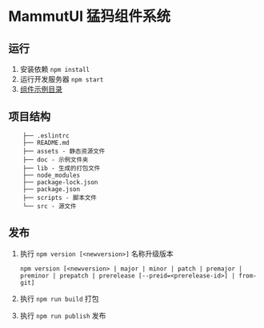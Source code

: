 # MammutUI 猛犸组件系统

## 运行

1. 安装依赖 `npm install`
2. 运行开发服务器 `npm start`
3. [组件示例目录](/#/examples/main-nav)

## 项目结构

```
    ├── .eslintrc
    ├── README.md
    ├── assets - 静态资源文件
    ├── doc - 示例文件夹
    ├── lib - 生成的打包文件
    ├── node_modules
    ├── package-lock.json
    ├── package.json
    ├── scripts - 脚本文件
    └── src - 源文件
```

## 发布

1. 执行 `npm version [<newversion>]` 名称升级版本

    ```shell script
    npm version [<newversion> | major | minor | patch | premajor | preminor | prepatch | prerelease [--preid=<prerelease-id>] | from-git]
    ```
   
2. 执行 `npm run build` 打包

3. 执行 `npm run publish` 发布

